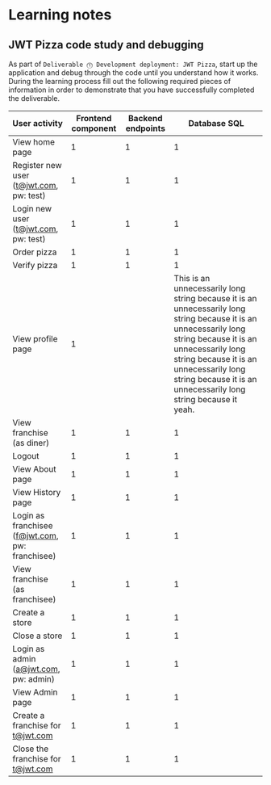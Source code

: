 # Learning notes

## JWT Pizza code study and debugging

As part of `Deliverable ⓵ Development deployment: JWT Pizza`, start up the application and debug through the code until you understand how it works. During the learning process fill out the following required pieces of information in order to demonstrate that you have successfully completed the deliverable.

| User activity                                       | Frontend component | Backend endpoints | Database SQL                                                                                                                                                                                                                                                                 |
| --------------------------------------------------- | ------------------ | ----------------- | ---------------------------------------------------------------------------------------------------------------------------------------------------------------------------------------------------------------------------------------------------------------------------- |
| View home page                                      | 1                  |            1    | 1                                                                                                                                                                                                                                                                            |
| Register new user<br/>(t@jwt.com, pw: test)         |         1         | 1                 | 1                                                                                                                                                                                                                                                                            |
| Login new user<br/>(t@jwt.com, pw: test)            | 1                  | 1                 | 1                                                                                                                                                                                                                                                                            |
| Order pizza                                         | 1                  | 1                 | 1                                                                                                                                                                                                                                                                            |
| Verify pizza                                        | 1                  | 1                 | 1                                                                                                                                                                                                                                                                            |
| View profile page                                   | 1                  |                   | This is an unnecessarily long string because it is an unnecessarily long string because it is an unnecessarily long string because it is an unnecessarily long string because it is an unnecessarily long string because it is an unnecessarily long string because it yeah. |
| View franchise<br/>(as diner)                       | 1                  | 1                 | 1                                                                                                                                                                                                                                                                            |
| Logout                                              | 1                  | 1                 | 1                                                                                                                                                                                                                                                                            |
| View About page                                     | 1                  | 1                 | 1                                                                                                                                                                                                                                                                            |
| View History page                                   | 1                  | 1                 | 1                                                                                                                                                                                                                                                                            |
| Login as franchisee<br/>(f@jwt.com, pw: franchisee) | 1                  | 1                 | 1                                                                                                                                                                                                                                                                            |
| View franchise<br/>(as franchisee)                  | 1                  | 1                 | 1                                                                                                                                                                                                                                                                            |
| Create a store                                      | 1                  |   1                | 1                                                                                                                                                                                                                                                                            |
| Close a store                                       | 1                  | 1                 | 1                                                                                                                                                                                                                                                                            |
| Login as admin<br/>(a@jwt.com, pw: admin)           | 1                  | 1                 | 1                                                                                                                                                                                                                                                                            |
| View Admin page                                     | 1                  | 1                 | 1                                                                                                                                                                                                                                                                            |
| Create a franchise for t@jwt.com                    | 1                  | 1                 | 1                                                                                                                                                                                                                                                                            |
| Close the franchise for t@jwt.com                   | 1                  | 1                 | 1                                                                                                                                                                                                                                                                            |

